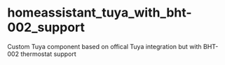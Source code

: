 # homeassistant_tuya_with_bht-002_support
Custom Tuya component based on offical Tuya integration but with BHT-002 thermostat support
